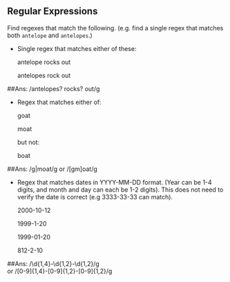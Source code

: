 ## Regular Expressions

Find regexes that match the following. (e.g. find a single regex that matches
both `antelope` and `antelopes`.)

* Single regex that matches either of these:

    antelope rocks out
    
    antelopes rock out
    
##Ans: 
  /antelopes? rocks? out/g


* Regex that matches either of:

    goat
    
    moat

  but not:

    boat

##Ans:
    /g|moat/g
    or 
    /[gm]oat/g


* Regex that matches dates in YYYY-MM-DD format. (Year can be 1-4 digits, and
  month and day can each be 1-2 digits). This does not need to verify the date
  is correct (e.g 3333-33-33 can match).

  2000-10-12
  
  1999-1-20
  
  1999-01-20
  
  812-2-10

##Ans: 
    /\d{1,4}-\d{1,2}-\d{1,2}/g  
    or
    /[0-9]{1,4}-[0-9]{1,2}-[0-9]{1,2}/g  
